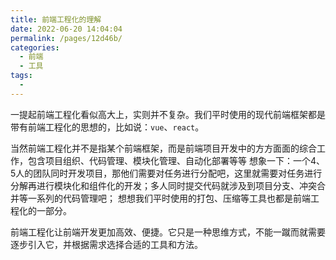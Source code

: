 ```yaml
---
title: 前端工程化的理解
date: 2022-06-20 14:04:04
permalink: /pages/12d46b/
categories:
  - 前端
  - 工具
tags:
  - 
---
```


一提起前端工程化看似高大上，实则并不复杂。我们平时使用的现代前端框架都是带有前端工程化的思想的，比如说：`vue`、`react`。

当然前端工程化并不是指某个前端框架，而是前端项目开发中的方方面面的综合工作，包含项目组织、代码管理、模块化管理、自动化部署等等
想象一下：一个4、5人的团队同时开发项目，那他们需要对任务进行分配吧，这里就需要对任务进行分解再进行模块化和组件化的开发；多人同时提交代码就涉及到项目分支、冲突合并等一系列的代码管理吧；
想想我们平时使用的打包、压缩等工具也都是前端工程化的一部分。

前端工程化让前端开发更加高效、便捷。它只是一种思维方式，不能一蹴而就需要逐步引入它，并根据需求选择合适的工具和方法。